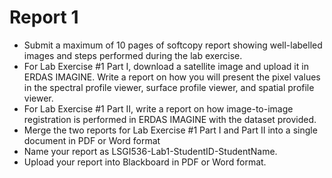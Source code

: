 # Report 1
- Submit a maximum of 10 pages of softcopy report showing well-labelled images and steps performed during the lab exercise.
- For Lab Exercise #1 Part I, download a satellite image and upload it in ERDAS IMAGINE. Write a report on how you will present the pixel values in the spectral profile viewer, surface profile viewer, and spatial profile viewer.
- For Lab Exercise #1 Part II, write a report on how image-to-image registration is performed in ERDAS IMAGINE with the dataset provided.
- Merge the two reports for Lab Exercise #1 Part I and Part II into a single document in PDF or Word format
- Name your report as LSGI536-Lab1-StudentID-StudentName.
- Upload your report into Blackboard in PDF or Word format.